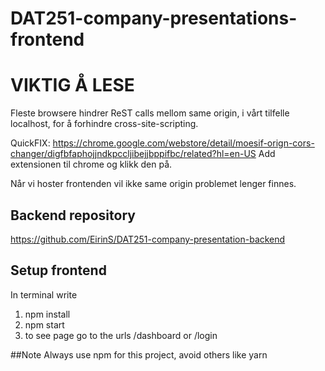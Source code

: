 # DAT251-company-presentations-frontend

# VIKTIG Å LESE
Fleste browsere hindrer ReST calls mellom same origin, i vårt tilfelle localhost, for å forhindre cross-site-scripting. 

QuickFIX: https://chrome.google.com/webstore/detail/moesif-orign-cors-changer/digfbfaphojjndkpccljibejjbppifbc/related?hl=en-US
Add extensionen til chrome og klikk den på.

Når vi hoster frontenden vil ikke same origin problemet lenger finnes.


## Backend repository
https://github.com/EirinS/DAT251-company-presentation-backend

## Setup frontend

In terminal write
1. npm install
2. npm start
3. to see page go to the urls /dashboard or /login

##Note
Always use npm for this project, avoid others like yarn